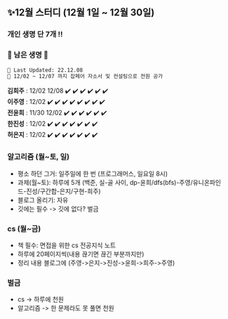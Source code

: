 ## ✨12월 스터디 (12월 1일 ~ 12월 30일)
### 개인 생명 단 7개 !!
### 🔸 남은 생명 🔸    
```sh
📝 Last Updated: 22.12.08      
🐛 12/02 ~ 12/07 까지 잡페어 자소서 및 컨설팅으로 전원 공가    
```
**김희주** : 12/02 12/08 ✔️ ✔️ ✔️ ✔️ ✔️ ✔️    
**이주영** : 12/02 ✔️ ✔️ ✔️ ✔️ ✔️ ✔️ ✔️ ✔️   
**전윤희** : 11/30 12/02 ✔️ ✔️ ✔️ ✔️ ✔️ ✔️   
**한진성** : 12/02 ✔️ ✔️ ✔️ ✔️ ✔️ ✔️ ✔️     
**허은지** : 12/02 ✔️ ✔️ ✔️ ✔️ ✔️ ✔️ ✔️    


### 알고리즘 (월~토, 일)
- 평소 하던 그거: 일주일에 한 번 (프로그래머스, 일요일 8시)
- 과제(월~토): 하루에 5개 (백준, 실-골 사이, dp-윤희/dfs(bfs)-주영/유니온파인드-진성/구간합-은지/구현-희주)
- 블로그 올리기: 자유
- 깃에는 필수 -> 깃에 없다? 벌금

### cs (월~금)
- 책 필수: 면접을 위한 cs 전공지식 노트
- 하루에 20페이지씩(내용 끊기면 끊긴 부분까지만)
- 정리 내용 블로그에 (주영->은지->진성->윤희->희주->주영)

### 벌금
- cs -> 하루에 천원
- 알고리즘 -> 한 문제라도 못 풀면 천원
